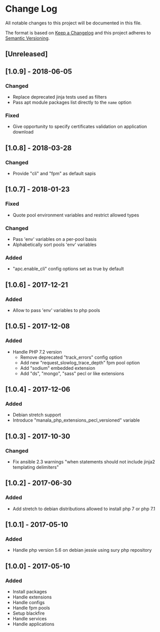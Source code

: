 # Change Log
All notable changes to this project will be documented in this file.

The format is based on [Keep a Changelog](http://keepachangelog.com/)
and this project adheres to [Semantic Versioning](http://semver.org/).

## [Unreleased]

## [1.0.9] - 2018-06-05
### Changed
- Replace deprecated jinja tests used as filters
- Pass apt module packages list directly to the `name` option

### Fixed
- Give opportunity to specify certificates validation on application download

## [1.0.8] - 2018-03-28
### Changed
- Provide "cli" and "fpm" as default sapis

## [1.0.7] - 2018-01-23
### Fixed
- Quote pool environment variables and restrict allowed types

### Changed
- Pass 'env' variables on a per-pool basis
- Alphabetically sort pools 'env' variables

### Added
- "apc.enable_cli" config options set as true by default

## [1.0.6] - 2017-12-21
### Added
- Allow to pass 'env' variables to php pools

## [1.0.5] - 2017-12-08
### Added
- Handle PHP 7.2 version
  * Remove deprecated "track_errors" config option
  * Add new "request_slowlog_trace_depth" fpm pool option
  * Add "sodium" embedded extension
  * Add "ds", "mongo", "sass" pecl or like extensions

## [1.0.4] - 2017-12-06
### Added
- Debian stretch support
- Introduce "manala_php_extensions_pecl_versioned" variable

## [1.0.3] - 2017-10-30
### Changed
- Fix ansible 2.3 warnings "when statements should not include jinja2 templating delimiters"

## [1.0.2] - 2017-06-30
### Added
- Add stretch to debian distributions allowed to install php 7 or php 7.1

## [1.0.1] - 2017-05-10
### Added
- Handle php version 5.6 on debian jessie using sury php repository

## [1.0.0] - 2017-05-10
### Added
- Install packages
- Handle extensions
- Handle configs
- Handle fpm pools
- Setup blackfire
- Handle services
- Handle applications
